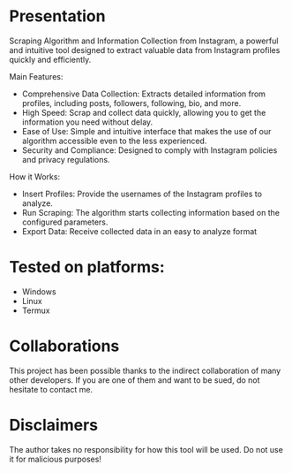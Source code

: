 # Presentation
Scraping Algorithm and Information Collection from Instagram, a powerful and intuitive tool designed to extract valuable data from Instagram profiles quickly and efficiently.

Main Features:
  - Comprehensive Data Collection: Extracts detailed information from profiles, including posts, followers, following, bio, and more.
  - High Speed: Scrap and collect data quickly, allowing you to get the information you need without delay.
  - Ease of Use: Simple and intuitive interface that makes the use of our algorithm accessible even to the less experienced.
  - Security and Compliance: Designed to comply with Instagram policies and privacy regulations.

How it Works:
  - Insert Profiles: Provide the usernames of the Instagram profiles to analyze.
  - Run Scraping: The algorithm starts collecting information based on the configured parameters.
  - Export Data: Receive collected data in an easy to analyze format 

# Tested on platforms:
  - Windows
  - Linux
  - Termux

# Collaborations
This project has been possible thanks to the indirect collaboration of many other developers. If you are one of them and want to be sued, do not hesitate to contact me.

# Disclaimers
The author takes no responsibility for how this tool will be used. Do not use it for malicious purposes!

 
